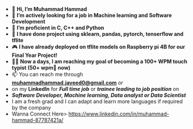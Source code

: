 - 👋 **Hi, I’m Muhammad Hammad**
- 👀 **I’m actively looking for a job in Machine learning and Software Development**
- 🌱 **I’m proficient in C, C++ and Python**
- 💞️ **I have done project using sklearn, pandas, pytorch, tenserflow and tflite**
- 🎮 **I have already deployed on tflite models on Raspberry pi 4B for our Final Year Project!**
- 🏃‍♂️ **Now a days, I am reaching my goal of becoming a 100+ WPM touch typist (50+ wpm🤩 now)**
- 📫 You can reach me through **muhammadhammad.javeed0@gmail.com** or
- on my **LinkedIn** for **_Full time job_** or **_trainee leading to job position_** on 
- **_Software Developer, Machine learning, Data analyst or Data Scientist_**
- I am a fresh grad and I can adapt and learn more languages if required by the company
- Wanna Connect Here> https://www.linkedin.com/in/muhammad-hammad-87787421a/

<!---
MuhammadHammad-git/MuhammadHammad-git is a ✨ special ✨ repository because its `README.md` (this file) appears on your GitHub profile.
You can click the Preview link to take a look at your changes.
--->
